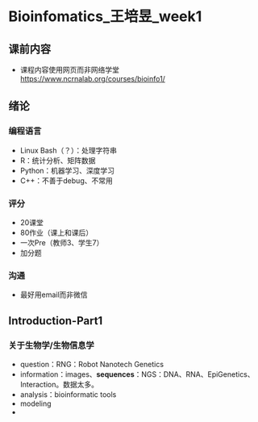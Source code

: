 # Bioinfomatics_王培昱_week1
## 课前内容
- 课程内容使用网页而非网络学堂 https://www.ncrnalab.org/courses/bioinfo1/
## 绪论
### 编程语言
- Linux Bash（？）：处理字符串
- R：统计分析、矩阵数据
- Python：机器学习、深度学习
- C++：不善于debug、不常用
### 评分
- 20课堂
- 80作业（课上和课后）
- 一次Pre（教师3、学生7）
- 加分题
### 沟通
- 最好用email而非微信
## Introduction-Part1
### 关于生物学/生物信息学
- question：RNG：Robot Nanotech Genetics
- information：images、**sequences**：NGS：DNA、RNA、EpiGenetics、Interaction。数据太多。
- analysis：bioinformatic tools
- modeling
- 
